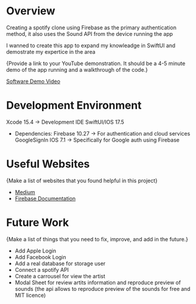 # Overview

Creating a spotify clone using Firebase as the primary authentication method, it also uses the Sound API from the device running the app

I wanned to create this app to expand my knowleadge in SwiftUI and demostrate my expertice in the area

{Provide a link to your YouTube demonstration.  It should be a 4-5 minute demo of the app running and a walkthrough of the code.}

[Software Demo Video](http://youtube.link.goes.here)

# Development Environment

Xcode 15.4 -> Development IDE
SwiftUI/IOS 17.5
- Dependencies:
Firebase 10.27 -> For authentication and cloud services
GoogleSignIn IOS 7.1 -> Specifically for Google auth using Firebase


# Useful Websites

{Make a list of websites that you found helpful in this project}
* [Medium](https://medium.com/mop-developers/build-your-first-swiftui-app-part-3-create-the-login-screen-334d90ef1763)
* [Firebase Documentation](https://firebase.google.com/docs/auth/ios/google-signin#:~:text=Select%20your%20app%20from%20the,look%20for%20the%20REVERSED_CLIENT_ID%20key.)

# Future Work

{Make a list of things that you need to fix, improve, and add in the future.}
* Add Apple Login
* Add Facebook Login
* Add a real database for storage user 
* Connect a spotify API
* Create a carrousel for view the artist
* Modal Sheet for review artits information and reproduce preview of sounds (the api allows to reproduce preview of the sounds for free and MIT licence)
